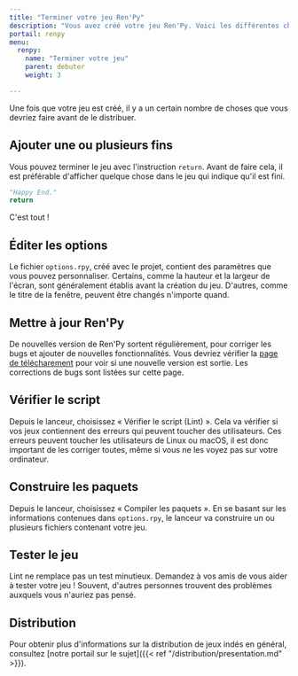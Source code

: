 ```yaml
---
title: "Terminer votre jeu Ren'Py"
description: "Vous avez créé votre jeu Ren'Py. Voici les différentes choses à faire pour corriger les bugs et envoyer le jeu au public !"
portail: renpy
menu:
  renpy:
    name: "Terminer votre jeu"
    parent: debuter
    weight: 3

---
```


Une fois que votre jeu est créé, il y a un certain nombre de choses que vous devriez faire avant de le distribuer.

## Ajouter une ou plusieurs fins

Vous pouvez terminer le jeu avec l'instruction `return`. Avant de faire cela, il est préférable d'afficher quelque chose dans le jeu qui indique qu'il est fini.

```python
"Happy End."
return
```

C'est tout !

## Éditer les options

Le fichier `options.rpy`, créé avec le projet, contient des paramètres que vous pouvez personnaliser. Certains, comme la hauteur et la largeur de l'écran, sont généralement établis avant la création du jeu. D'autres, comme le titre de la fenêtre, peuvent être changés n'importe quand.

## Mettre à jour Ren'Py

De nouvelles version de Ren'Py sortent régulièrement, pour corriger les bugs et ajouter de nouvelles fonctionnalités. Vous devriez vérifier la [page de télécharement](https://www.renpy.org/latest.html) pour voir si une nouvelle version est sortie. Les corrections de bugs sont listées sur cette page.

## Vérifier le script

Depuis le lanceur, choisissez « Vérifier le script (Lint) ». Cela va vérifier si vos jeux contiennent des erreurs qui peuvent toucher des utilisateurs. Ces erreurs peuvent toucher les utilisateurs de Linux ou macOS, il est donc important de les corriger toutes, même si vous ne les voyez pas sur votre ordinateur.

## Construire les paquets

Depuis le lanceur, choisissez « Compiler les paquets ». En se basant sur les informations contenues dans `options.rpy`, le lanceur va construire un ou plusieurs fichiers contenant votre jeu.

## Tester le jeu

Lint ne remplace pas un test minutieux. Demandez à vos amis de vous aider à tester votre jeu ! Souvent, d'autres personnes trouvent des problèmes auxquels vous n'auriez pas pensé.

## Distribution

Pour obtenir plus d'informations sur la distribution de jeux indés en général, consultez [notre portail sur le sujet]({{< ref "/distribution/presentation.md" >}}).